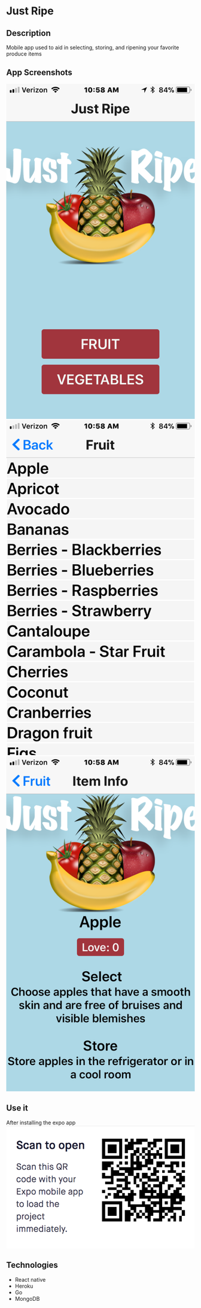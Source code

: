 # Just Ripe

## Description
Mobile app used to aid in selecting, storing, and ripening your favorite produce items

## App Screenshots
![JustRipe](https://github.com/mclausen792/Just-Ripe/blob/master/justRipe/images/JustRipe-Home.PNG)
![JustRipe](https://github.com/mclausen792/Just-Ripe/blob/master/justRipe/images/JustRipe-items.PNG)
![JustRipe](https://github.com/mclausen792/Just-Ripe/blob/master/justRipe/images/JustRipe-Details.PNG)

## Use it
After installing the expo app
![JustRipe](https://github.com/mclausen792/Just-Ripe/blob/master/justRipe/images/JustRipe-QR.PNG)

## Technologies
- React native
- Heroku
- Go
- MongoDB
